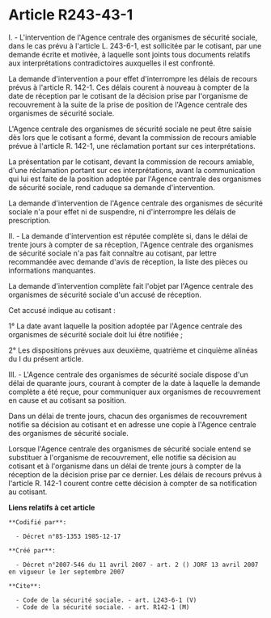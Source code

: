 # Article R243-43-1

I. - L'intervention de l'Agence centrale des organismes de sécurité sociale, dans le cas prévu à l'article L. 243-6-1, est
sollicitée par le cotisant, par une demande écrite et motivée, à laquelle sont joints tous documents relatifs aux
interprétations contradictoires auxquelles il est confronté.

La demande d'intervention a pour effet d'interrompre les délais de recours prévus à l'article R. 142-1. Ces délais courent à
nouveau à compter de la date de réception par le cotisant de la décision prise par l'organisme de recouvrement à la suite de
la prise de position de l'Agence centrale des organismes de sécurité sociale.

L'Agence centrale des organismes de sécurité sociale ne peut être saisie dès lors que le cotisant a formé, devant la
commission de recours amiable prévue à l'article R. 142-1, une réclamation portant sur ces interprétations.

La présentation par le cotisant, devant la commission de recours amiable, d'une réclamation portant sur ces interprétations,
avant la communication qui lui est faite de la position adoptée par l'Agence centrale des organismes de sécurité sociale,
rend caduque sa demande d'intervention.

La demande d'intervention de l'Agence centrale des organismes de sécurité sociale n'a pour effet ni de suspendre, ni
d'interrompre les délais de prescription.

II. - La demande d'intervention est réputée complète si, dans le délai de trente jours à compter de sa réception, l'Agence
centrale des organismes de sécurité sociale n'a pas fait connaître au cotisant, par lettre recommandée avec demande d'avis de
réception, la liste des pièces ou informations manquantes.

La demande d'intervention complète fait l'objet par l'Agence centrale des organismes de sécurité sociale d'un accusé de
réception.

Cet accusé indique au cotisant :

1° La date avant laquelle la position adoptée par l'Agence centrale des organismes de sécurité sociale doit lui être
notifiée ;

2° Les dispositions prévues aux deuxième, quatrième et cinquième alinéas du I du présent article.

III. - L'Agence centrale des organismes de sécurité sociale dispose d'un délai de quarante jours, courant à compter de la
date à laquelle la demande complète a été reçue, pour communiquer aux organismes de recouvrement en cause et au cotisant sa
position.

Dans un délai de trente jours, chacun des organismes de recouvrement notifie sa décision au cotisant et en adresse une copie
à l'Agence centrale des organismes de sécurité sociale.

Lorsque l'Agence centrale des organismes de sécurité sociale entend se substituer à l'organisme de recouvrement, elle notifie
sa décision au cotisant et à l'organisme dans un délai de trente jours à compter de la réception de la décision prise par ce
dernier. Les délais de recours prévus à l'article R. 142-1 courent contre cette décision à compter de sa notification au
cotisant.

**Liens relatifs à cet article**

	**Codifié par**:

	  - Décret n°85-1353 1985-12-17

	**Créé par**:

	  - Décret n°2007-546 du 11 avril 2007 - art. 2 () JORF 13 avril 2007 en vigueur le 1er septembre 2007

	**Cite**:

	  - Code de la sécurité sociale. - art. L243-6-1 (V)
	  - Code de la sécurité sociale. - art. R142-1 (M)
